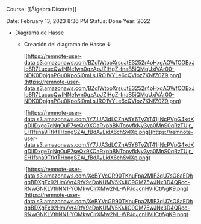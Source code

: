 Course: [[Álgebra Discreta]]

Date: February 13, 2023 8:36 PM
Status: Done
Year: 2022

- Diagrama de Hasse
    - Creación del diagrama de Hasse ↓
        
        ![https://remnote-user-data.s3.amazonaws.com/BZdIWtooXrsuJtE3252r4oHxgAGWfCOBxJlo8R7LucucQwINNe1wn0gzApJZIHgZ-fnaB5iQMqUxiVAr00-NDK0DpjgnPGu0KpoSi0mLsJRO1VYLe6cQVIoz7KNfZ0Z9.png](https://remnote-user-data.s3.amazonaws.com/BZdIWtooXrsuJtE3252r4oHxgAGWfCOBxJlo8R7LucucQwINNe1wn0gzApJZIHgZ-fnaB5iQMqUxiVAr00-NDK0DpjgnPGu0KpoSi0mLsJRO1VYLe6cQVIoz7KNfZ0Z9.png)
        
        ![https://remnote-user-data.s3.amazonaws.com/iY7JJA3dLCZnA5Y6TyZtT41jiNcPVpG4kdKqDIIDxge7qNgOuP7seQx9XOaRxpbBNToovfkNy3ya0MnS0qRzTUjr_EH1fsna9TfktTHxngSZAi_fBdAyLidX6chSvIXp.png](https://remnote-user-data.s3.amazonaws.com/iY7JJA3dLCZnA5Y6TyZtT41jiNcPVpG4kdKqDIIDxge7qNgOuP7seQx9XOaRxpbBNToovfkNy3ya0MnS0qRzTUjr_EH1fsna9TfktTHxngSZAi_fBdAyLidX6chSvIXp.png)
        
        ![https://remnote-user-data.s3.amazonaws.com/XeBYVcGR90TKnuFpa2MIF3qU7sO8aEDhqqBDXgFx92HmVvr4RtV9cDoKUMV5KrJiO9GM75wJNx3D4QRoc-RNwGNKLVthNN1-YOMkwClrXMw2NL-WPJdJcnHViICtWgK9.png](https://remnote-user-data.s3.amazonaws.com/XeBYVcGR90TKnuFpa2MIF3qU7sO8aEDhqqBDXgFx92HmVvr4RtV9cDoKUMV5KrJiO9GM75wJNx3D4QRoc-RNwGNKLVthNN1-YOMkwClrXMw2NL-WPJdJcnHViICtWgK9.png)